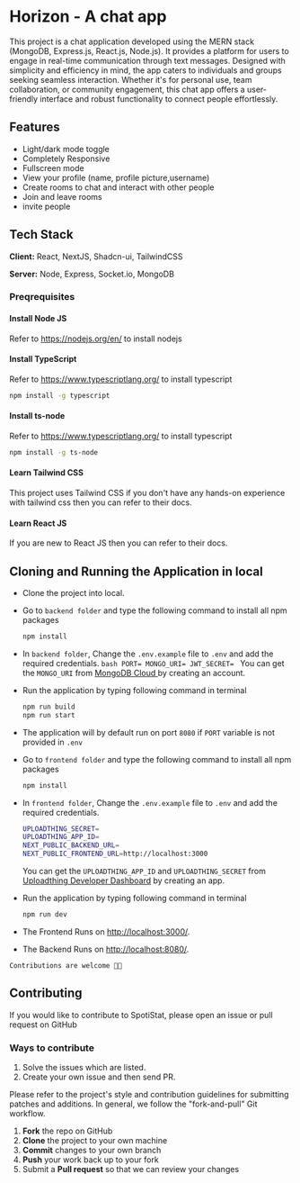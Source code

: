 # Horizon - A chat app

This project is a chat application developed using the MERN stack (MongoDB, Express.js, React.js, Node.js). It provides a platform for users to engage in real-time communication through text messages. Designed with simplicity and efficiency in mind, the app caters to individuals and groups seeking seamless interaction. Whether it's for personal use, team collaboration, or community engagement, this chat app offers a user-friendly interface and robust functionality to connect people effortlessly.

## Features

- Light/dark mode toggle
- Completely Responsive
- Fullscreen mode
- View your profile (name, profile picture,username)
- Create rooms to chat and interact with other people
- Join and leave rooms
- invite people

## Tech Stack

**Client:** React, NextJS, Shadcn-ui, TailwindCSS

**Server:** Node, Express, Socket.io, MongoDB

### Preqrequisites

#### Install Node JS

Refer to https://nodejs.org/en/ to install nodejs

#### Install TypeScript

Refer to https://www.typescriptlang.org/ to install typescript

```bash
npm install -g typescript
```

#### Install ts-node

Refer to https://www.typescriptlang.org/ to install typescript

```bash
npm install -g ts-node
```

#### Learn Tailwind CSS

This project uses Tailwind CSS if you don't have any hands-on experience with tailwind css then you can refer to their docs.

#### Learn React JS

If you are new to React JS then you can refer to their docs.

## Cloning and Running the Application in local

- Clone the project into local.
- Go to `backend folder` and type the following command to install all npm packages

  ```bash
  npm install
  ```

- In `backend folder`, Change the `.env.example` file to `.env` and add the required credentials.
  `bash
PORT=
MONGO_URI=
JWT_SECRET=
`
  You can get the `MONGO_URI` from [MongoDB Cloud ](https://cloud.mongodb.com/) by creating an account.

- Run the application by typing following command in terminal

  ```bash
  npm run build
  npm run start
  ```

- The application will by default run on port `8080` if `PORT` variable is not provided in `.env`

- Go to `frontend folder` and type the following command to install all npm packages

  ```bash
  npm install
  ```

- In `frontend folder`, Change the `.env.example` file to `.env` and add the required credentials.

  ```bash
  UPLOADTHING_SECRET=
  UPLOADTHING_APP_ID=
  NEXT_PUBLIC_BACKEND_URL=
  NEXT_PUBLIC_FRONTEND_URL=http://localhost:3000

  ```

  You can get the `UPLOADTHING_APP_ID` and `UPLOADTHING_SECRET` from [Uploadthing Developer Dashboard](https://uploadthing.com/) by creating an app.

- Run the application by typing following command in terminal

  ```bash
  npm run dev
  ```

- The Frontend Runs on [http://localhost:3000/](http://localhost:3000/).
- The Backend Runs on [http://localhost:8080/](http://localhost:8080/).

`Contributions are welcome 🎉🎉`

## Contributing

If you would like to contribute to SpotiStat, please open an issue or pull request on GitHub

### Ways to contribute

1. Solve the issues which are listed.
2. Create your own issue and then send PR.

Please refer to the project's style and contribution guidelines for submitting patches and additions. In general, we follow the "fork-and-pull" Git workflow.

1.  **Fork** the repo on GitHub
2.  **Clone** the project to your own machine
3.  **Commit** changes to your own branch
4.  **Push** your work back up to your fork
5.  Submit a **Pull request** so that we can review your changes
